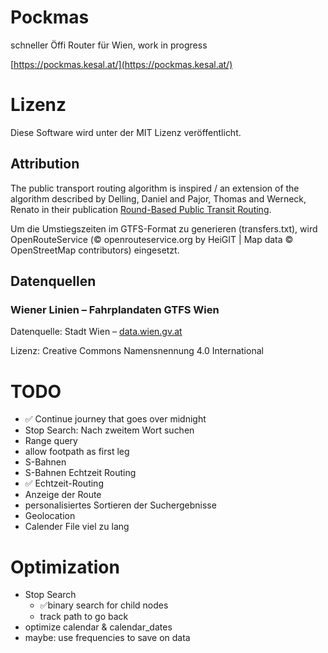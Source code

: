 # Pockmas
schneller Öffi Router für Wien, work in progress

[https://pockmas.kesal.at/](https://pockmas.kesal.at/)

# Lizenz
Diese Software wird unter der MIT Lizenz veröffentlicht.

## Attribution
The public transport routing algorithm is inspired / an extension of the algorithm described by Delling, Daniel and Pajor, Thomas and Werneck, Renato in their publication [Round-Based Public Transit Routing](https://www.microsoft.com/en-us/research/wp-content/uploads/2012/01/raptor_alenex.pdf).

Um die Umstiegszeiten im GTFS-Format zu generieren (transfers.txt), wird
OpenRouteService (© openrouteservice.org by HeiGIT | Map data © OpenStreetMap contributors) eingesetzt.

## Datenquellen
### Wiener Linien – Fahrplandaten GTFS Wien
Datenquelle: Stadt Wien – [data.wien.gv.at](https://data.wien.gv.at)

Lizenz: Creative Commons Namensnennung 4.0 International

# TODO
* ✅ Continue journey that goes over midnight
* Stop Search: Nach zweitem Wort suchen
* Range query
* allow footpath as first leg 
* S-Bahnen
* S-Bahnen Echtzeit Routing
* ✅ Echtzeit-Routing
* Anzeige der Route
* personalisiertes Sortieren der Suchergebnisse
* Geolocation
* Calender File viel zu lang

# Optimization
* Stop Search
    * ✅binary search for child nodes
    * track path to go back
* optimize calendar & calendar_dates
* maybe: use frequencies to save on data
